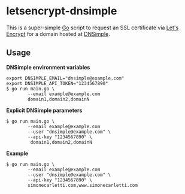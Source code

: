 # letsencrypt-dnsimple

This is a super-simple [Go](https://golang.org/) script to request an SSL certificate via [Let's Encrypt](https://letsencrypt.org/) for a domain hosted at [DNSimple](https://dnsimple.com/).

## Usage

**DNSimple environment variables**

```shell
export DNSIMPLE_EMAIL="dnsimple@example.com"
export DNSIMPLE_API_TOKEN="1234567890"
$ go run main.go \
        --email example@example.com
        domain1,domain2,domainN
```

**Explicit DNSimple parameters**

```shell
$ go run main.go \
        --email example@example.com
        --user "dnsimple@example.com" \
        --api-key "1234567890" \
         domain1,domain2,domainN
```

**Example**

```shell
$ go run main.go \
        --email example@example.com
        --user "dnsimple@example.com" \
        --api-key "1234567890" \
        simonecarletti.com,www.simonecarletti.com
```
